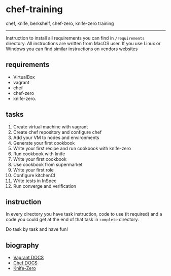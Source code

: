 # chef-training

chef, knife, berkshelf, chef-zero, knife-zero training

---

Instruction to install all requirements you can find in `/requirements` directory. All instructions are written from MacOS user. If you use Linux or Windows you can find similar instructions on vendors websites

## requirements

* VirtualBox
* vagrant
* chef
* chef-zero
* knife-zero.

## tasks

1. Create virtual machine with vagrant
2. Create chef repository and configure chef
3. Add your VM to nodes and environments
4. Generate your first cookbook
5. Write your first recipe and run cookbook with knife-zero
6. Run cookbook with knife
7. Write your first cookbook
8. Use cookbook from supermarket
9. Write your first role
10. Configure kitchenCI
11. Write tests in InSpec
12. Run converge and verification

## instruction

In every directory you have task instruction, code to use (it required) and a code you could get at the end of that task in `complete` directory.

Do task by task and have fun!

## biography

* [Vagrant DOCS](https://www.vagrantup.com/docs/)
* [Chef DOCS](https://docs.chef.io/)
* [Knife-Zero](http://knife-zero.github.io/)
